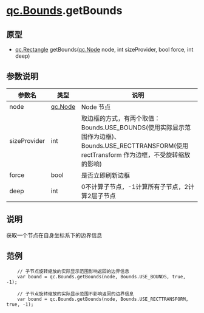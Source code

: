 # [qc.Bounds](Bounds.md).getBounds

## 原型
* [qc.Rectangle](../geom/Rectangle.md) getBounds([qc.Node](../gameobject/CNode.md) node, int sizeProvider, bool force, int deep)

## 参数说明
| 参数名 | 类型 | 说明 |
| ------------- | ------------- | -------------|
| node | [qc.Node](../gameobject/CNode.md) | Node 节点 |
| sizeProvider | int | 取边框的方式，有两个取值：Bounds.USE_BOUNDS(使用实际显示范围作为边框)、Bounds.USE_RECTTRANSFORM(使用 rectTransform 作为边框，不受旋转缩放的影响) |
| force | bool | 是否立即刷新边框 |
| deep | int | 0不计算子节点，-1计算所有子节点，2计算2层子节点 |

## 说明
获取一个节点在自身坐标系下的边界信息

## 范例
````
    // 子节点旋转缩放的实际显示范围影响返回的边界信息
    var bound = qc.Bounds.getBounds(node, Bounds.USE_BOUNDS, true, -1);

    // 子节点旋转缩放的实际显示范围不影响返回的边界信息
    var bound = qc.Bounds.getBounds(node, Bounds.USE_RECTTRANSFORM, true, -1);
````
